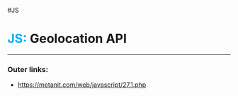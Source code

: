 #JS
# <font color="#00b0f0">JS:</font> Geolocation API
---
### Outer links:
- https://metanit.com/web/javascript/27.1.php
